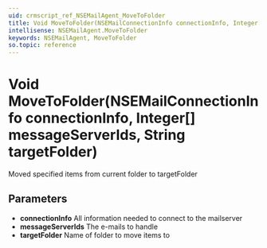 ```yaml
---
uid: crmscript_ref_NSEMailAgent_MoveToFolder
title: Void MoveToFolder(NSEMailConnectionInfo connectionInfo, Integer[] messageServerIds, String targetFolder)
intellisense: NSEMailAgent.MoveToFolder
keywords: NSEMailAgent, MoveToFolder
so.topic: reference
---
```


# Void MoveToFolder(NSEMailConnectionInfo connectionInfo, Integer[] messageServerIds, String targetFolder)

Moved specified items from current folder to targetFolder

## Parameters

* **connectionInfo** All information needed to connect to the mailserver
* **messageServerIds** The e-mails to handle
* **targetFolder** Name of folder to move items to
